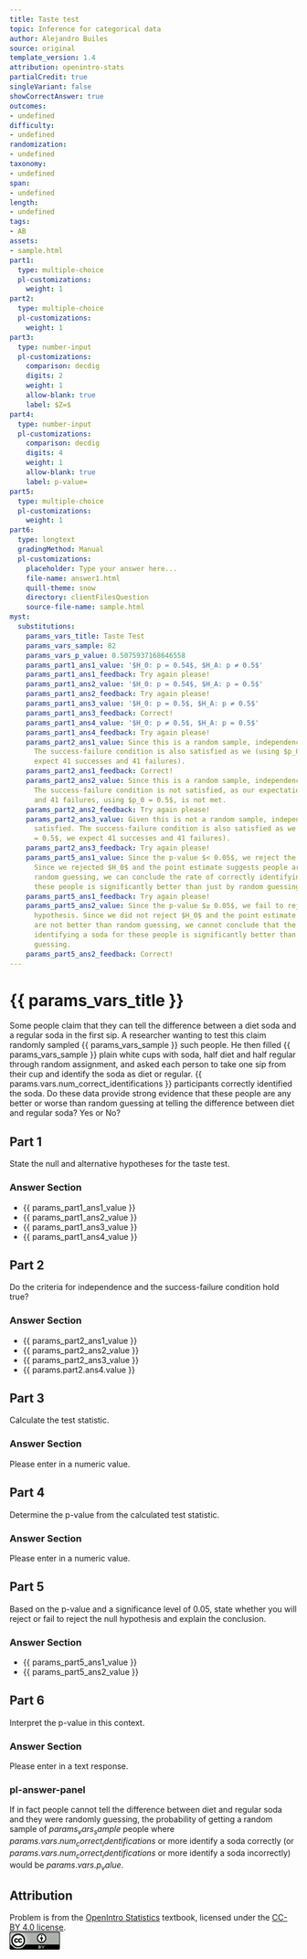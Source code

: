 ```yaml
---
title: Taste test
topic: Inference for categorical data
author: Alejandro Builes
source: original
template_version: 1.4
attribution: openintro-stats
partialCredit: true
singleVariant: false
showCorrectAnswer: true
outcomes:
- undefined
difficulty:
- undefined
randomization:
- undefined
taxonomy:
- undefined
span:
- undefined
length:
- undefined
tags:
- AB
assets:
- sample.html
part1:
  type: multiple-choice
  pl-customizations:
    weight: 1
part2:
  type: multiple-choice
  pl-customizations:
    weight: 1
part3:
  type: number-input
  pl-customizations:
    comparison: decdig
    digits: 2
    weight: 1
    allow-blank: true
    label: $Z=$
part4:
  type: number-input
  pl-customizations:
    comparison: decdig
    digits: 4
    weight: 1
    allow-blank: true
    label: p-value=
part5:
  type: multiple-choice
  pl-customizations:
    weight: 1
part6:
  type: longtext
  gradingMethod: Manual
  pl-customizations:
    placeholder: Type your answer here...
    file-name: answer1.html
    quill-theme: snow
    directory: clientFilesQuestion
    source-file-name: sample.html
myst:
  substitutions:
    params_vars_title: Taste Test
    params_vars_sample: 82
    params_vars_p_value: 0.5075937168646558
    params_part1_ans1_value: '$H_0: p = 0.54$, $H_A: p ≠ 0.5$'
    params_part1_ans1_feedback: Try again please!
    params_part1_ans2_value: '$H_0: p = 0.54$, $H_A: p = 0.5$'
    params_part1_ans2_feedback: Try again please!
    params_part1_ans3_value: '$H_0: p = 0.5$, $H_A: p ≠ 0.5$'
    params_part1_ans3_feedback: Correct!
    params_part1_ans4_value: '$H_0: p ≠ 0.5$, $H_A: p = 0.5$'
    params_part1_ans4_feedback: Try again please!
    params_part2_ans1_value: Since this is a random sample, independence is satisfied.
      The success-failure condition is also satisfied as we (using $p_0 = 0.5$, we
      expect 41 successes and 41 failures).
    params_part2_ans1_feedback: Correct!
    params_part2_ans2_value: Since this is a random sample, independence is satisfied.
      The success-failure condition is not satisfied, as our expectation of 41 successes
      and 41 failures, using $p_0 = 0.5$, is not met.
    params_part2_ans2_feedback: Try again please!
    params_part2_ans3_value: Given this is not a random sample, independence is not
      satisfied. The success-failure condition is also satisfied as we (using $p_0
      = 0.5$, we expect 41 successes and 41 failures).
    params_part2_ans3_feedback: Try again please!
    params_part5_ans1_value: Since the p-value $< 0.05$, we reject the null hypothesis.
      Since we rejected $H_0$ and the point estimate suggests people are better than
      random guessing, we can conclude the rate of correctly identifying a soda for
      these people is significantly better than just by random guessing.
    params_part5_ans1_feedback: Try again please!
    params_part5_ans2_value: Since the p-value $≥ 0.05$, we fail to reject the null
      hypothesis. Since we did not reject $H_0$ and the point estimate suggests people
      are not better than random guessing, we cannot conclude that the rate of correctly
      identifying a soda for these people is significantly better than just by random
      guessing.
    params_part5_ans2_feedback: Correct!
---
```

# {{ params_vars_title }}
Some people claim that they can tell the difference between a diet soda and a regular soda in the first sip. A researcher wanting to test this claim randomly sampled {{ params_vars_sample }} such people. He then filled {{ params_vars_sample }} plain white cups with soda, half diet and half regular through random assignment, and asked each person to take one sip from their cup and identify the soda as diet or regular. {{ params.vars.num_correct_identifications }} participants correctly identified the soda. Do these data provide strong evidence that these people are any better or worse than random guessing at telling the difference between diet and regular soda? Yes or No?

## Part 1

State the null and alternative hypotheses for the taste test.

### Answer Section

- {{ params_part1_ans1_value }}
- {{ params_part1_ans2_value }}
- {{ params_part1_ans3_value }}
- {{ params_part1_ans4_value }}

## Part 2

Do the criteria for independence and the success-failure condition hold true?

### Answer Section

- {{ params_part2_ans1_value }}
- {{ params_part2_ans2_value }}
- {{ params_part2_ans3_value }}
- {{ params.part2.ans4.value }}

## Part 3

Calculate the test statistic.

### Answer Section

Please enter in a numeric value.

## Part 4

Determine the p-value from the calculated test statistic.

### Answer Section

Please enter in a numeric value.

## Part 5

Based on the p-value and a significance level of 0.05, state whether you will reject or fail to reject the null hypothesis and explain the conclusion.

### Answer Section

- {{ params_part5_ans1_value }}
- {{ params_part5_ans2_value }}

## Part 6

Interpret the p-value in this context.

### Answer Section

Please enter in a text response.

### pl-answer-panel

If in fact people cannot tell the difference between diet and regular soda and they were randomly guessing, the probability of getting a random sample of ${{ params_vars_sample }}$ people where ${{ params.vars.num_correct_identifications }}$ or more identify a soda correctly (or ${{ params.vars.num_correct_identifications }}$ or more identify a soda incorrectly) would be ${{ params.vars.p_value }}$.

## Attribution

Problem is from the [OpenIntro Statistics](https://openintro.org/book/os/) textbook, licensed under the [CC-BY 4.0 license](https://creativecommons.org/licenses/by/4.0/).<br>![Image representing the Creative Commons 4.0 BY license.](https://raw.githubusercontent.com/firasm/bits/master/by.png)